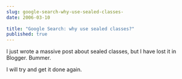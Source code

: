 ```yaml
---
slug: google-search-why-use-sealed-classes-
date: 2006-03-10
 
title: "Google Search: why use sealed classes?"
published: true
---
```

I just wrote a massive post about sealed classes, but I have lost it in Blogger. Bummer.<p />I will try and get it done again.


